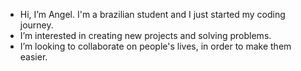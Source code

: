 - Hi, I’m Angel. I'm a brazilian student and I just started my coding journey.
- I’m interested in creating new projects and solving problems.
- I’m looking to collaborate on people's lives, in order to make them easier.

<!---
zirakkjj/zirakkjj is a ✨ special ✨ repository because its `README.md` (this file) appears on your GitHub profile.
You can click the Preview link to take a look at your changes.
--->
